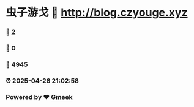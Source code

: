 # 虫子游戈 :link: http://blog.czyouge.xyz 
### :page_facing_up: [2](http://blog.czyouge.xyz/tag.html) 
### :speech_balloon: 0 
### :hibiscus: 4945 
### :alarm_clock: 2025-04-26 21:02:58 
### Powered by :heart: [Gmeek](https://github.com/Meekdai/Gmeek)
